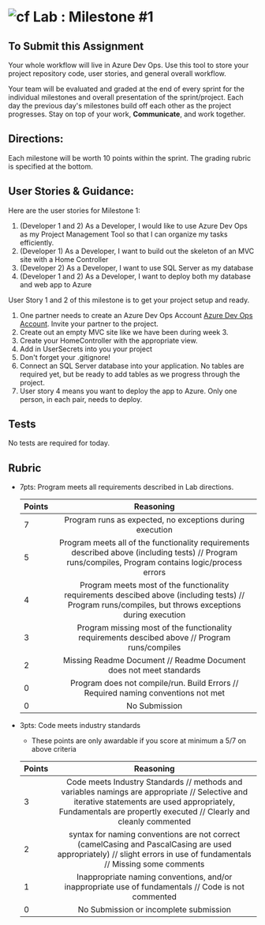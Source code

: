 ![cf](http://i.imgur.com/7v5ASc8.png) Lab : Milestone #1
=====================================

## To Submit this Assignment
Your whole workflow will live in Azure Dev Ops. Use this tool to store your project repository code, user stories, and general overall workflow. 

Your team will be evaluated and graded at the end of every sprint for the individual milestones and overall presentation of the sprint/project. Each day the previous day's milestones build off each other as the project progresses. Stay on top of your work, **Communicate**, and work together.


## Directions:

Each milestone will be worth 10 points within the sprint. The grading rubric is specified at the bottom.
 

## User Stories & Guidance:

Here are the user stories for Milestone 1:
1. (Developer 1 and 2) As a Developer, I would like to use Azure Dev Ops as my Project Management Tool so that I can organize
my tasks efficiently. 
2. (Developer 1) As a Developer, I want to build out the skeleton of an MVC site with a Home Controller
3. (Developer 2) As a Developer, I want to use SQL Server as my database
4. (Developer 1 and 2) As a Developer, I want to deploy both my database and web app to Azure


User Story 1 and 2 of this milestone is to get your project setup and ready.

1. One partner needs to create an Azure Dev Ops Account [Azure Dev Ops Account](https://visualstudio.microsoft.com/team-services/). Invite your partner to the project. 
1. Create out an empty MVC site like we have been during week 3.
1. Create your HomeController with the appropriate view.
1. Add in UserSecrets into you your project
1. Don't forget your .gitignore!
1. Connect an SQL Server database into your application. No tables are required yet, but be ready to add tables as we progress through the project.
1. User story 4 means you want to deploy the app to Azure. Only one person, in each pair, needs to deploy.

## Tests

No tests are required for today. 


## Rubric
- 7pts: Program meets all requirements described in Lab directions.

	Points  | Reasoning | 
	 ------------ | :-----------: | 
	7       | Program runs as expected, no exceptions during execution |
	5       | Program meets all of the  functionality requirements described above (including tests) // Program runs/compiles, Program contains logic/process errors|
	4       | Program meets most of the functionality requirements descibed above (including tests)  // Program runs/compiles, but throws exceptions during execution |
	3       | Program missing most of the functionality requirements descibed above // Program runs/compiles |
	2       | Missing Readme Document // Readme Document does not meet standards |
	0       | Program does not compile/run. Build Errors // Required naming conventions not met |
	0       | No Submission |

- 3pts: Code meets industry standards
	- These points are only awardable if you score at minimum a 5/7 on above criteria

	Points  | Reasoning | 
	 ------------ | :-----------: | 
	3       | Code meets Industry Standards // methods and variables namings are appropriate // Selective and iterative statements are used appropriately, Fundamentals are propertly executed // Clearly and cleanly commented |
	2       | syntax for naming conventions are not correct (camelCasing and PascalCasing are used appropriately) // slight errors in use of fundamentals // Missing some comments |
	1       | Inappropriate naming conventions, and/or inappropriate use of fundamentals // Code is not commented  |
	0       | No Submission or incomplete submission |

